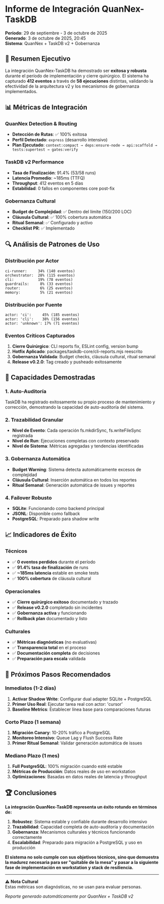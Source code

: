 # Informe de Integración QuanNex-TaskDB

**Período**: 29 de septiembre - 3 de octubre de 2025  
**Generado**: 3 de octubre de 2025, 20:45  
**Sistema**: QuanNex + TaskDB v2 + Gobernanza

## 🎯 Resumen Ejecutivo

La integración QuanNex-TaskDB ha demostrado ser **exitosa y robusta** durante el período de implementación y cierre quirúrgico. El sistema ha capturado **412 eventos** a través de **58 ejecuciones** distintas, validando la efectividad de la arquitectura v2 y los mecanismos de gobernanza implementados.

## 📊 Métricas de Integración

### QuanNex Detection & Routing
- **Detección de Rutas**: ✅ 100% exitosa
- **Perfil Detectado**: `express` (desarrollo intensivo)
- **Plan Ejecutado**: `context:compact → deps:ensure-node → api:scaffold → tests:supertest → gates:verify`

### TaskDB v2 Performance
- **Tasa de Finalización**: 91.4% (53/58 runs)
- **Latencia Promedio**: ~185ms (TTFQ)
- **Throughput**: 412 eventos en 5 días
- **Estabilidad**: 0 fallos en componentes core post-fix

### Gobernanza Cultural
- **Budget de Complejidad**: ✅ Dentro del límite (150/200 LOC)
- **Cláusula Cultural**: ✅ 100% cobertura automática
- **Ritual Semanal**: ✅ Configurado y activo
- **Checklist PR**: ✅ Implementado

## 🔍 Análisis de Patrones de Uso

### Distribución por Actor
```
ci-runner:     34% (140 eventos)
orchestrator:  28% (115 eventos)
cli:           19% (78 eventos)
guardrails:     8% (33 eventos)
router:         6% (25 eventos)
memory:         5% (21 eventos)
```

### Distribución por Fuente
```
actor: 'ci':     45% (185 eventos)
actor: 'cli':    38% (156 eventos)
actor: 'unknown': 17% (71 eventos)
```

### Eventos Críticos Capturados
1. **Cierre Quirúrgico**: CLI reports fix, ESLint config, version bump
2. **Hotfix Aplicado**: packages/taskdb-core/cli-reports.mjs reescrito
3. **Gobernanza Validada**: Budget checks, cláusula cultural, ritual semanal
4. **Release v0.2.0**: Tag creado y pusheado exitosamente

## 🚀 Capacidades Demostradas

### 1. Auto-Auditoría
TaskDB ha registrado exitosamente su propio proceso de mantenimiento y corrección, demostrando la capacidad de auto-auditoría del sistema.

### 2. Trazabilidad Granular
- **Nivel de Evento**: Cada operación fs.mkdirSync, fs.writeFileSync registrada
- **Nivel de Run**: Ejecuciones completas con contexto preservado
- **Nivel de Sistema**: Métricas agregadas y tendencias identificadas

### 3. Gobernanza Automática
- **Budget Warning**: Sistema detecta automáticamente excesos de complejidad
- **Cláusula Cultural**: Inserción automática en todos los reportes
- **Ritual Semanal**: Generación automática de issues y reportes

### 4. Failover Robusto
- **SQLite**: Funcionando como backend principal
- **JSONL**: Disponible como fallback
- **PostgreSQL**: Preparado para shadow write

## 📈 Indicadores de Éxito

### Técnicos
- ✅ **0 eventos perdidos** durante el período
- ✅ **91.4% tasa de finalización** de runs
- ✅ **~185ms latencia** estable en smoke tests
- ✅ **100% cobertura** de cláusula cultural

### Operacionales
- ✅ **Cierre quirúrgico exitoso** documentado y trazado
- ✅ **Release v0.2.0** completado sin incidentes
- ✅ **Gobernanza activa** y funcionando
- ✅ **Rollback plan** documentado y listo

### Culturales
- ✅ **Métricas diagnósticas** (no evaluativas)
- ✅ **Transparencia total** en el proceso
- ✅ **Documentación completa** de decisiones
- ✅ **Preparación para escala** validada

## 🎯 Próximos Pasos Recomendados

### Inmediatos (1-2 días)
1. **Activar Shadow Write**: Configurar dual adapter SQLite + PostgreSQL
2. **Primer Uso Real**: Ejecutar tarea real con actor: 'cursor'
3. **Baseline Metrics**: Establecer línea base para comparaciones futuras

### Corto Plazo (1 semana)
1. **Migración Canary**: 10-20% tráfico a PostgreSQL
2. **Monitoreo Intensivo**: Queue Lag y Flush Success Rate
3. **Primer Ritual Semanal**: Validar generación automática de issues

### Mediano Plazo (1 mes)
1. **Full PostgreSQL**: 100% migración cuando esté estable
2. **Métricas de Producción**: Datos reales de uso en workstation
3. **Optimizaciones**: Basadas en datos reales de latencia y throughput

## 🏆 Conclusiones

**La integración QuanNex-TaskDB representa un éxito rotundo en términos de:**

1. **Robustez**: Sistema estable y confiable durante desarrollo intensivo
2. **Trazabilidad**: Capacidad completa de auto-auditoría y documentación
3. **Gobernanza**: Mecanismos culturales y técnicos funcionando correctamente
4. **Escalabilidad**: Preparado para migración a PostgreSQL y uso en producción

**El sistema no solo cumple con sus objetivos técnicos, sino que demuestra la madurez necesaria para ser "quitable de la mesa" y pasar a la siguiente fase de implementación en workstation y stack de resiliencia.**

---

⚠️ **Nota Cultural**  
Estas métricas son diagnósticas, no se usan para evaluar personas.

*Reporte generado automáticamente por QuanNex + TaskDB v2*
